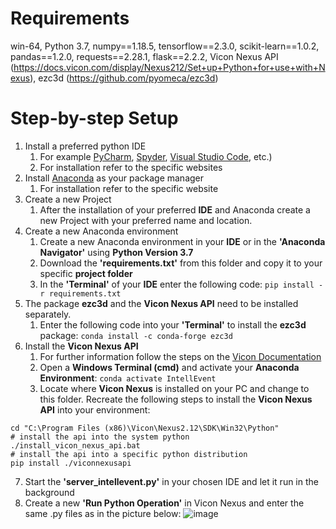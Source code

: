 # Requirements
win-64, Python 3.7, numpy==1.18.5, tensorflow==2.3.0, scikit-learn==1.0.2, pandas==1.2.0, requests==2.28.1, flask==2.2.2, Vicon Nexus API (https://docs.vicon.com/display/Nexus212/Set+up+Python+for+use+with+Nexus), ezc3d (https://github.com/pyomeca/ezc3d)

# Step-by-step Setup
1. Install a preferred python IDE
   1. For example [PyCharm](https://www.jetbrains.com/pycharm/), [Spyder](https://www.spyder-ide.org/), [Visual Studio Code](https://code.visualstudio.com/), etc.)
   2. For installation refer to the specific websites
2. Install [Anaconda](https://www.anaconda.com/) as your package manager
     1. For installation refer to the specific website
3. Create a new Project
   1. After the installation of your preferred __IDE__ and Anaconda create a new Project with your preferred name and location.
4. Create a new Anaconda environment
   1. Create a new Anaconda environment in your __IDE__ or in the __'Anaconda Navigator'__ using __Python Version 3.7__
   2. Download the __'requirements.txt'__ from this folder and copy it to your specific __project folder__
   3. In the __'Terminal'__ of your __IDE__ enter the following code: ```pip install -r requirements.txt```
5. The package __ezc3d__ and the __Vicon Nexus API__ need to be installed separately.
   1. Enter the following code into your __'Terminal'__ to install the __ezc3d__ package: ```conda install -c conda-forge ezc3d```
6. Install the __Vicon Nexus API__
   1. For further information follow the steps on the [Vicon Documentation](https://docs.vicon.com/display/Nexus212/Set+up+Python+for+use+with+Nexus)
   2. Open a __Windows Terminal (cmd)__ and activate your __Anaconda Environment__: ```conda activate IntellEvent```
   3. Locate where __Vicon Nexus__ is installed on your PC and change to this folder. Recreate the following steps to install the __Vicon Nexus API__ into your environment:
``` 
cd "C:\Program Files (x86)\Vicon\Nexus2.12\SDK\Win32\Python"
# install the api into the system python
./install_vicon_nexus_api.bat
# install the api into a specific python distribution
pip install ./viconnexusapi
```
7. Start the __'server_intellevent.py'__ in your chosen IDE and let it run in the background
8. Create a new __'Run Python Operation'__ in Vicon Nexus and enter the same .py files as in the picture below:
![image](https://github.com/fhstp/IntellEvent/assets/46668746/5c799c14-7821-4ff8-91eb-fa0737a60373)
